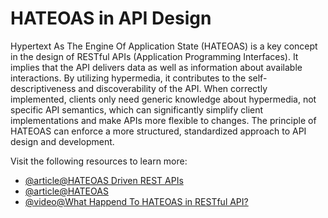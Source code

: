 # HATEOAS in API Design

Hypertext As The Engine Of Application State (HATEOAS) is a key concept in the design of RESTful APIs (Application Programming Interfaces). It implies that the API delivers data as well as information about available interactions. By utilizing hypermedia, it contributes to the self-descriptiveness and discoverability of the API. When correctly implemented, clients only need generic knowledge about hypermedia, not specific API semantics, which can significantly simplify client implementations and make APIs more flexible to changes. The principle of HATEOAS can enforce a more structured, standardized approach to API design and development.

Visit the following resources to learn more:

- [@article@HATEOAS Driven REST APIs](https://restfulapi.net/hateoas/)
- [@article@HATEOAS](https://htmx.org/essays/hateoas/)
- [@video@What Happend To HATEOAS in RESTful API?](https://www.youtube.com/watch?v=HNTSrytKCoQ)